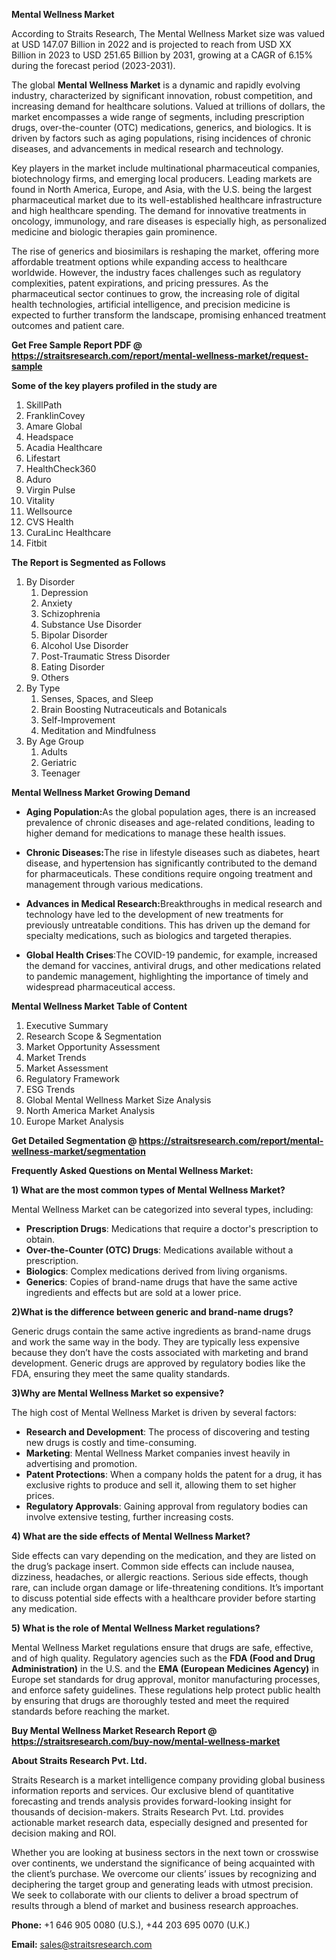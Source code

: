 <p><strong>Mental Wellness Market</strong></p>
<p>According to Straits Research, The Mental Wellness Market size was valued at USD 147.07 Billion in 2022 and is projected to reach from USD XX Billion in 2023 to USD 251.65 Billion by 2031, growing at a CAGR of 6.15% during the forecast period (2023-2031).</p>
<p>The global <strong>Mental Wellness Market</strong> is a dynamic and rapidly evolving industry, characterized by significant innovation, robust competition, and increasing demand for healthcare solutions. Valued at trillions of dollars, the market encompasses a wide range of segments, including prescription drugs, over-the-counter (OTC) medications, generics, and biologics. It is driven by factors such as aging populations, rising incidences of chronic diseases, and advancements in medical research and technology.</p>
<p>Key players in the market include multinational pharmaceutical companies, biotechnology firms, and emerging local producers. Leading markets are found in North America, Europe, and Asia, with the U.S. being the largest pharmaceutical market due to its well-established healthcare infrastructure and high healthcare spending. The demand for innovative treatments in oncology, immunology, and rare diseases is especially high, as personalized medicine and biologic therapies gain prominence.</p>
<p>The rise of generics and biosimilars is reshaping the market, offering more affordable treatment options while expanding access to healthcare worldwide. However, the industry faces challenges such as regulatory complexities, patent expirations, and pricing pressures. As the pharmaceutical sector continues to grow, the increasing role of digital health technologies, artificial intelligence, and precision medicine is expected to further transform the landscape, promising enhanced treatment outcomes and patient care.</p>
<p><strong>Get Free Sample Report PDF @ <a href=https://straitsresearch.com/report/mental-wellness-market/request-sample>https://straitsresearch.com/report/mental-wellness-market/request-sample</a></strong></p>
<div>
<div><strong>Some of the key players profiled in the study are</strong></div>
</div>
<p><ol>
<li>SkillPath</li>
<li>FranklinCovey</li>
<li>Amare Global</li>
<li>Headspace</li>
<li>Acadia Healthcare</li>
<li>Lifestart</li>
<li>HealthCheck360</li>
<li>Aduro</li>
<li>Virgin Pulse</li>
<li>Vitality</li>
<li>Wellsource</li>
<li>CVS Health</li>
<li>CuraLinc Healthcare</li>
<li>Fitbit</li>
</ol></p>
<p><strong>The Report is Segmented as Follows</strong></p>
<p><ol>
<li>By Disorder
<ol>
<li>Depression</li>
<li>Anxiety</li>
<li>Schizophrenia</li>
<li>Substance Use Disorder</li>
<li>Bipolar Disorder</li>
<li>Alcohol Use Disorder</li>
<li>Post-Traumatic Stress Disorder</li>
<li>Eating Disorder</li>
<li>Others</li>
</ol>
</li>
<li>By Type
<ol>
<li>Senses, Spaces, and Sleep</li>
<li>Brain Boosting Nutraceuticals and Botanicals</li>
<li>Self-Improvement</li>
<li>Meditation and Mindfulness</li>
</ol>
</li>
<li>By Age Group
<ol>
<li>Adults</li>
<li>Geriatric</li>
<li>Teenager</li>
</ol>
</li>
</ol></p>
<p><strong>Mental Wellness Market Growing Demand</strong></p>
<ul>
<li>
<p><strong><strong>Aging Population</strong>:</strong>As the global population ages, there is an increased prevalence of chronic diseases and age-related conditions, leading to higher demand for medications to manage these health issues.</p>
</li>
<li>
<p><strong>Chronic Diseases:</strong>The rise in lifestyle diseases such as diabetes, heart disease, and hypertension has significantly contributed to the demand for pharmaceuticals. These conditions require ongoing treatment and management through various medications.</p>
</li>
<li>
<p><strong>Advances in Medical Research:</strong>Breakthroughs in medical research and technology have led to the development of new treatments for previously untreatable conditions. This has driven up the demand for specialty medications, such as biologics and targeted therapies.</p>
</li>
<li>
<p><strong>Global Health Crises</strong>:The COVID-19 pandemic, for example, increased the demand for vaccines, antiviral drugs, and other medications related to pandemic management, highlighting the importance of timely and widespread pharmaceutical access.</p>
</li>
</ul>
<p><strong>Mental Wellness Market Table of Content</strong></p>
<div>
<ol>
<li>Executive Summary</li>
<li>Research Scope &amp; Segmentation</li>
<li>Market Opportunity Assessment</li>
<li>Market Trends</li>
<li>Market Assessment</li>
<li>Regulatory Framework</li>
<li>ESG Trends</li>
<li>Global Mental Wellness Market Size Analysis</li>
<li>North America Market Analysis</li>
<li>Europe Market Analysis</li>
</ol>
</div>
<p><strong>Get Detailed Segmentation @ <a href=https://straitsresearch.com/report/mental-wellness-market/segmentation>https://straitsresearch.com/report/mental-wellness-market/segmentation</a></strong></p>
<p><strong>Frequently Asked Questions on Mental Wellness Market:</strong></p>
<p><strong>1) What are the most common types of Mental Wellness Market?</strong></p>
<p>Mental Wellness Market can be categorized into several types, including:</p>
<ul>
<li><strong>Prescription Drugs</strong>: Medications that require a doctor's prescription to obtain.</li>
<li><strong>Over-the-Counter (OTC) Drugs</strong>: Medications available without a prescription.</li>
<li><strong>Biologics</strong>: Complex medications derived from living organisms.</li>
<li><strong>Generics</strong>: Copies of brand-name drugs that have the same active ingredients and effects but are sold at a lower price.</li>
</ul>
<p><strong>2)What is the difference between generic and brand-name drugs?</strong></p>
<p>Generic drugs contain the same active ingredients as brand-name drugs and work the same way in the body. They are typically less expensive because they don&rsquo;t have the costs associated with marketing and brand development. Generic drugs are approved by regulatory bodies like the FDA, ensuring they meet the same quality standards.</p>
<p><strong>3)Why are Mental Wellness Market so expensive?</strong></p>
<p>The high cost of Mental Wellness Market is driven by several factors:</p>
<ul>
<li><strong>Research and Development</strong>: The process of discovering and testing new drugs is costly and time-consuming.</li>
<li><strong>Marketing</strong>: Mental Wellness Market companies invest heavily in advertising and promotion.</li>
<li><strong>Patent Protections</strong>: When a company holds the patent for a drug, it has exclusive rights to produce and sell it, allowing them to set higher prices.</li>
<li><strong>Regulatory Approvals</strong>: Gaining approval from regulatory bodies can involve extensive testing, further increasing costs.</li>
</ul>
<p><strong>4) What are the side effects of Mental Wellness Market?</strong></p>
<p>Side effects can vary depending on the medication, and they are listed on the drug&rsquo;s package insert. Common side effects can include nausea, dizziness, headaches, or allergic reactions. Serious side effects, though rare, can include organ damage or life-threatening conditions. It&rsquo;s important to discuss potential side effects with a healthcare provider before starting any medication.</p>
<p><strong>5) What is the role of Mental Wellness Market regulations?</strong></p>
<p>Mental Wellness Market regulations ensure that drugs are safe, effective, and of high quality. Regulatory agencies such as the <strong>FDA (Food and Drug Administration)</strong> in the U.S. and the <strong>EMA (European Medicines Agency)</strong> in Europe set standards for drug approval, monitor manufacturing processes, and enforce safety guidelines. These regulations help protect public health by ensuring that drugs are thoroughly tested and meet the required standards before reaching the market.</p>
<p><strong>Buy Mental Wellness Market Research Report @ <a href=https://straitsresearch.com/buy-now/mental-wellness-market>https://straitsresearch.com/buy-now/mental-wellness-market</a></strong></p>
<p><strong>About Straits Research Pvt. Ltd.</strong></p>
<p>Straits Research is a market intelligence company providing global business information reports and services. Our exclusive blend of quantitative forecasting and trends analysis provides forward-looking insight for thousands of decision-makers. Straits Research Pvt. Ltd. provides actionable market research data, especially designed and presented for decision making and ROI.</p>
<p>Whether you are looking at business sectors in the next town or crosswise over continents, we understand the significance of being acquainted with the client&rsquo;s purchase. We overcome our clients&rsquo; issues by recognizing and deciphering the target group and generating leads with utmost precision. We seek to collaborate with our clients to deliver a broad spectrum of results through a blend of market and business research approaches.</p>
<p><strong>Phone:</strong> +1 646 905 0080 (U.S.), +44 203 695 0070 (U.K.)</p>
<p><strong>Email:</strong> <a href=mailto:sales@straitsresearch.com><u>sales@straitsresearch.com</u></a></p>
